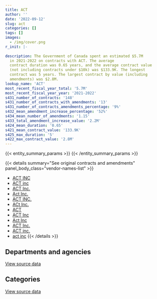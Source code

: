 ```yaml
---
title: ACT
author: ''
date: '2022-09-12'
slug: act
categories: []
tags: []
images:
  - /img/cover.png
r_init: |-
  
description: The Government of Canada spent an estimated $5.7M
  in 2021-2022 on contracts with ACT. The average
  contract duration was 0.65 years, and the average contract value
  (not including contracts under $10k) was $133.9K. The longest
  contract was 5 years. The largest contract by value (including
  amendments) was $2.8M.
lookup_name: 'ACT'
most_recent_fiscal_year_total: '5.7M'
most_recent_fiscal_year_year: '2021-2022'
s431_number_of_contracts: '148'
s431_number_of_contracts_with_amendments: '13'
s431_number_of_contracts_amendments_percentage: '9%'
s432_mean_amendment_increase_percentage: '52%'
s434_mean_number_of_amendments: '1.15'
s433_total_amendment_increase_value: '2.2M'
s424_mean_duration: '0.65'
s421_mean_contract_value: '133.9K'
s425_max_duration: '5'
s422_max_contract_value: '2.8M'
---
```


<script src="/rmarkdown-libs/htmlwidgets/htmlwidgets.js"></script>
<link href="/rmarkdown-libs/datatables-css/datatables-crosstalk.css" rel="stylesheet" />
<script src="/rmarkdown-libs/datatables-binding/datatables.js"></script>
<script src="/rmarkdown-libs/jquery/jquery-3.6.0.min.js"></script>
<link href="/rmarkdown-libs/dt-core-bootstrap/css/dataTables.bootstrap.min.css" rel="stylesheet" />
<link href="/rmarkdown-libs/dt-core-bootstrap/css/dataTables.bootstrap.extra.css" rel="stylesheet" />
<script src="/rmarkdown-libs/dt-core-bootstrap/js/jquery.dataTables.min.js"></script>
<script src="/rmarkdown-libs/dt-core-bootstrap/js/dataTables.bootstrap.min.js"></script>
<link href="/rmarkdown-libs/crosstalk/css/crosstalk.min.css" rel="stylesheet" />
<script src="/rmarkdown-libs/crosstalk/js/crosstalk.min.js"></script>
<script src="/rmarkdown-libs/htmlwidgets/htmlwidgets.js"></script>
<link href="/rmarkdown-libs/datatables-css/datatables-crosstalk.css" rel="stylesheet" />
<script src="/rmarkdown-libs/datatables-binding/datatables.js"></script>
<script src="/rmarkdown-libs/jquery/jquery-3.6.0.min.js"></script>
<link href="/rmarkdown-libs/dt-core-bootstrap/css/dataTables.bootstrap.min.css" rel="stylesheet" />
<link href="/rmarkdown-libs/dt-core-bootstrap/css/dataTables.bootstrap.extra.css" rel="stylesheet" />
<script src="/rmarkdown-libs/dt-core-bootstrap/js/jquery.dataTables.min.js"></script>
<script src="/rmarkdown-libs/dt-core-bootstrap/js/dataTables.bootstrap.min.js"></script>
<link href="/rmarkdown-libs/crosstalk/css/crosstalk.min.css" rel="stylesheet" />
<script src="/rmarkdown-libs/crosstalk/js/crosstalk.min.js"></script>

{{< entity_summary_params >}}
{{< /entity_summary_params >}}

{{< details summary="See original contracts and amendments" panel_body_class="vendor-names-list" >}}
- [ACT INC](https://search.open.canada.ca/en/ct/?sort=contract_value_f%20desc&page=1&search_text=%22ACT%20INC%22)
- [ACT inc](https://search.open.canada.ca/en/ct/?sort=contract_value_f%20desc&page=1&search_text=%22ACT%20inc%22)
- [ACT Inc.](https://search.open.canada.ca/en/ct/?sort=contract_value_f%20desc&page=1&search_text=%22ACT%20Inc.%22)
- [Act Inc.](https://search.open.canada.ca/en/ct/?sort=contract_value_f%20desc&page=1&search_text=%22Act%20Inc.%22)
- [ACT INC.](https://search.open.canada.ca/en/ct/?sort=contract_value_f%20desc&page=1&search_text=%22ACT%20INC.%22)
- [ACt Inc.](https://search.open.canada.ca/en/ct/?sort=contract_value_f%20desc&page=1&search_text=%22ACt%20Inc.%22)
- [ACT](https://search.open.canada.ca/en/ct/?sort=contract_value_f%20desc&page=1&search_text=%22ACT%22)
- [ACT Inc](https://search.open.canada.ca/en/ct/?sort=contract_value_f%20desc&page=1&search_text=%22ACT%20Inc%22)
- [Act Inc](https://search.open.canada.ca/en/ct/?sort=contract_value_f%20desc&page=1&search_text=%22Act%20Inc%22)
- [ACT Inc.](https://search.open.canada.ca/en/ct/?sort=contract_value_f%20desc&page=1&search_text=%22ACT%20%20Inc.%22)
- [ACT inc.](https://search.open.canada.ca/en/ct/?sort=contract_value_f%20desc&page=1&search_text=%22ACT%20inc.%22)
- [act inc](https://search.open.canada.ca/en/ct/?sort=contract_value_f%20desc&page=1&search_text=%22act%20inc%22)
{{< /details >}}

## Departments and agencies

<div id="htmlwidget-1" style="width:100%;height:auto;" class="datatables html-widget"></div>
<script type="application/json" data-for="htmlwidget-1">{"x":{"style":"bootstrap","filter":"none","vertical":false,"data":[["<a href=\"/departments/cbsa-asfc/\">Canada Border Services Agency<\/a>","<a href=\"/departments/cer-rec/\">Canada Energy Regulator<\/a>","<a href=\"/departments/cra-arc/\">Canada Revenue Agency<\/a>","<a href=\"/departments/crtc/\">Canadian Radio-television and Telecommunications Commission<\/a>","<a href=\"/departments/dnd-mdn/\">National Defence<\/a>","<a href=\"/departments/hc-sc/\">Health Canada<\/a>","<a href=\"/departments/nrc-cnrc/\">National Research Council Canada<\/a>","<a href=\"/departments/phac-aspc/\">Public Health Agency of Canada<\/a>","<a href=\"/departments/pmprb-cepmb/\">Patented Medicine Prices Review Board Canada<\/a>","<a href=\"/departments/ps-sp/\">Public Safety Canada<\/a>","<a href=\"/departments/rcmp-grc/\">Royal Canadian Mounted Police<\/a>","<a href=\"/departments/tc/\">Transport Canada<\/a>"],[null,null,null,null,1116033.67,1363521.66,261152.92,null,null,805.26,null,219813.37],[null,null,null,null,805225.63,943425.74,207256.45,9596.25,null,42731.44,36532.02,284834.03],[364740.76,490129.65,95500.4,22920.8,1762596.37,101178.91,15147.79,438.69,null,59190.47,null,293012.79],[1321982.26,116306.59,2121823.66,6433.91,1020794.43,null,304452.6,null,35291.58,54058.13,null,699545.44]],"container":"<table class=\"table table-striped table-hover row-border order-column display\">\n  <thead>\n    <tr>\n      <th>Department<\/th>\n      <th>2018-2019<\/th>\n      <th>2019-2020<\/th>\n      <th>2020-2021<\/th>\n      <th>2021-2022<\/th>\n    <\/tr>\n  <\/thead>\n<\/table>","options":{"order":[[4,"desc"]],"pageLength":10,"autoWidth":true,"columnDefs":[{"targets":1,"render":"function(data, type, row, meta) {\n    return type !== 'display' ? data : DTWidget.formatCurrency(data, \"$\", 2, 3, \",\", \".\", true, null);\n  }"},{"targets":2,"render":"function(data, type, row, meta) {\n    return type !== 'display' ? data : DTWidget.formatCurrency(data, \"$\", 2, 3, \",\", \".\", true, null);\n  }"},{"targets":3,"render":"function(data, type, row, meta) {\n    return type !== 'display' ? data : DTWidget.formatCurrency(data, \"$\", 2, 3, \",\", \".\", true, null);\n  }"},{"targets":4,"render":"function(data, type, row, meta) {\n    return type !== 'display' ? data : DTWidget.formatCurrency(data, \"$\", 2, 3, \",\", \".\", true, null);\n  }"},{"width":"16%","targets":[1,2,3,4]},{"className":"dt-right","targets":[1,2,3,4]}],"orderClasses":false}},"evals":["options.columnDefs.0.render","options.columnDefs.1.render","options.columnDefs.2.render","options.columnDefs.3.render"],"jsHooks":[]}</script>
<p class="text-right">
<a href="https://github.com/GoC-Spending/contracts-data/tree/main/data/out/vendors/act/summary_by_fiscal_year_by_department.csv" class="source-data-link btn btn-link">View source data</a>
</p>

## Categories

<div id="htmlwidget-2" style="width:100%;height:auto;" class="datatables html-widget"></div>
<script type="application/json" data-for="htmlwidget-2">{"x":{"style":"bootstrap","filter":"none","vertical":false,"data":[["<a href=\"/categories/facilities_and_construction/\">Facilities and construction<\/a>","<a href=\"/categories/defence/\">Defence<\/a>","<a href=\"/categories/information_technology/\">Information technology<\/a>","<a href=\"/categories/industrial_products_and_services/\">Industrial products and services<\/a>"],[25579.79,1116033.67,1819713.42,null],[null,805225.63,1524375.93,null],[null,1762596.37,1442260.26,null],[670458.9,1020794.43,3293358.44,696076.83]],"container":"<table class=\"table table-striped table-hover row-border order-column display\">\n  <thead>\n    <tr>\n      <th>Category<\/th>\n      <th>2018-2019<\/th>\n      <th>2019-2020<\/th>\n      <th>2020-2021<\/th>\n      <th>2021-2022<\/th>\n    <\/tr>\n  <\/thead>\n<\/table>","options":{"order":[[4,"desc"]],"dom":"t","pageLength":30,"autoWidth":true,"columnDefs":[{"targets":1,"render":"function(data, type, row, meta) {\n    return type !== 'display' ? data : DTWidget.formatCurrency(data, \"$\", 2, 3, \",\", \".\", true, null);\n  }"},{"targets":2,"render":"function(data, type, row, meta) {\n    return type !== 'display' ? data : DTWidget.formatCurrency(data, \"$\", 2, 3, \",\", \".\", true, null);\n  }"},{"targets":3,"render":"function(data, type, row, meta) {\n    return type !== 'display' ? data : DTWidget.formatCurrency(data, \"$\", 2, 3, \",\", \".\", true, null);\n  }"},{"targets":4,"render":"function(data, type, row, meta) {\n    return type !== 'display' ? data : DTWidget.formatCurrency(data, \"$\", 2, 3, \",\", \".\", true, null);\n  }"},{"width":"16%","targets":[1,2,3,4]},{"className":"dt-right","targets":[1,2,3,4]}],"orderClasses":false,"lengthMenu":[10,25,30,50,100]}},"evals":["options.columnDefs.0.render","options.columnDefs.1.render","options.columnDefs.2.render","options.columnDefs.3.render"],"jsHooks":[]}</script>
<p class="text-right">
<a href="https://github.com/GoC-Spending/contracts-data/tree/main/data/out/vendors/act/summary_by_fiscal_year_by_category.csv" class="source-data-link btn btn-link">View source data</a>
</p>
